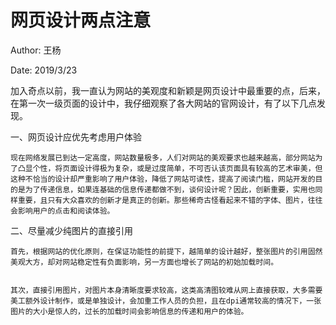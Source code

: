 ﻿# 网页设计两点注意

Author: 王杨

Date: 2019/3/23
  

  加入奇点以前，我一直认为网站的美观度和新颖是网页设计中最重要的点，后来，在第一次一级页面的设计中，我仔细观察了各大网站的官网设计，有了以下几点发现。  


一、网页设计应优先考虑用户体验  


    现在网络发展已到达一定高度，网站数量极多，人们对网站的美观要求也越来越高，部分网站为了凸显个性，将页面设计得极为复杂，或是过度简单，不可否认该页面具有较高的艺术审美，但这种不恰当的设计却严重影响了用户体验，降低了网站可读性，提高了阅读门槛，网站开发的目的是为了传递信息，如果连基础的信息传递都做不到，谈何设计呢？因此，创新重要，实用也同样重要，且只有大众喜欢的创新才是真正的创新。那些稀奇古怪看起来不错的字体、图片，往往会影响用户的点击和阅读体验。  


二、尽量减少纯图片的直接引用  


    首先，根据网站的优化原则，在保证功能性的前提下，越简单的设计越好，整张图片的引用固然美观大方，却对网站稳定性有负面影响，另一方面也增长了网站的初始加载时间。  


    其次，直接引用图片，对图片本身清晰度要求较高，这类高清图较难从网上直接获取，大多需要美工额外设计制作，或是单独设计，会加重工作人员的负担，且在dpi通常较高的情况下，一张图片的大小是惊人的，过长的加载时间会影响信息的传递和用户的体验。


